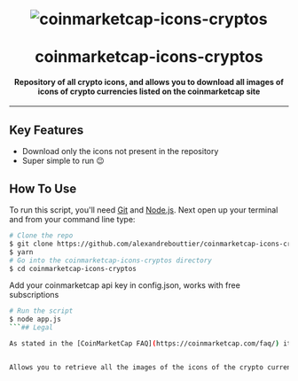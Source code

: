 
<h1 align="center">
  <br>
  <img src="https://github.com/MitchDorrestijn/coinmarketcap-icons/blob/master/readme_banner.png?raw=true" alt=" coinmarketcap-icons-cryptos">
  <br><br>
  coinmarketcap-icons-cryptos
  <br>
</h1>

<h4 align="center">Repository of all crypto icons, and allows you to download all images of icons of crypto currencies listed on the coinmarketcap site</h4>

---

## Key Features

* Download only the icons not present in the repository
* Super simple to run :wink:


## How To Use

To run this script, you'll need [Git](https://git-scm.com) and [Node.js](https://nodejs.org/en/download/). Next open up your terminal and from your command line type:


```bash
# Clone the repo
$ git clone https://github.com/alexandrebouttier/coinmarketcap-icons-cryptos.git
$ yarn
# Go into the coinmarketcap-icons-cryptos directory
$ cd coinmarketcap-icons-cryptos
```
Add your coinmarketcap api key in config.json, works with free subscriptions

```bash
# Run the script
$ node app.js
```## Legal

As stated in the [CoinMarketCap FAQ](https://coinmarketcap.com/faq/) it is allowed to use resources from the coinmarketcap.com website.


Allows you to retrieve all the images of the icons of the crypto currencies listed on the coinmarketcap site


